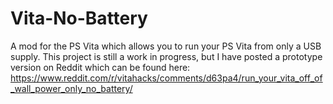 # Vita-No-Battery
A mod for the PS Vita which allows you to run your PS Vita from only a USB supply.
This project is still a work in progress, but I have posted a prototype version on Reddit which can be found here: https://www.reddit.com/r/vitahacks/comments/d63pa4/run_your_vita_off_of_wall_power_only_no_battery/
